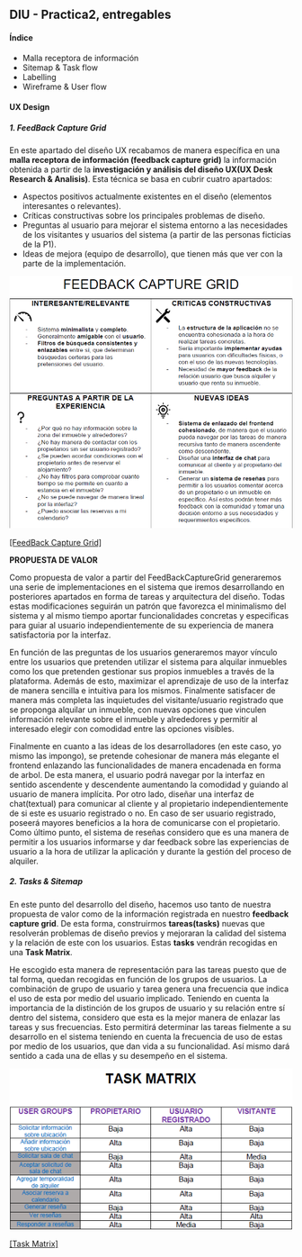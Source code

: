 ## DIU - Practica2, entregables

#### Índice
- Malla receptora de información
- Sitemap & Task flow
- Labelling
- Wireframe & User flow

#### UX Design
##### 1. FeedBack Capture Grid

  En este apartado del diseño UX recabamos de manera específica en una **malla receptora de información (feedback capture grid)** la información obtenida a partir de la **investigación y análisis del diseño UX(UX Desk Research & Analisis)**. Esta técnica se basa en cubrir cuatro apartados:

  - Aspectos positivos actualmente existentes en el diseño (elementos interesantes o relevantes).
  - Críticas constructivas sobre los principales problemas de diseño.
  - Preguntas al usuario para mejorar el sistema entorno a las necesidades de los visitantes y usuarios del sistema (a partir de las personas ficticias de la P1).
  - Ideas de mejora (equipo de desarrollo), que tienen más que ver con la parte de la implementación.

  ![Método UX](Herramientas/FeedBackCaptureGrid.png)

  [[FeedBack Capture Grid]](FeedBackCaptureGrid.pdf)

  **PROPUESTA DE VALOR**

  Como propuesta de valor a partir del FeedBackCaptureGrid generaremos una serie de implementaciones en el sistema que iremos desarrollando en posteriores apartados en forma de tareas y arquitectura del diseño. Todas estas modificaciones seguirán un patrón que favorezca el minimalismo del sistema y al mismo tiempo aportar funcionalidades concretas y especificas para guiar al usuario independientemente de su experiencia de manera satisfactoria por la interfaz.

  En función de las preguntas de los usuarios generaremos mayor vínculo entre los usuarios que pretenden utilizar el sistema para alquilar inmuebles como los que pretenden gestionar sus propios inmuebles a través de la plataforma. Además de esto, maximizar el aprendizaje de uso de la interfaz de manera sencilla e intuitiva para los mismos. Finalmente satisfacer de manera más completa las inquietudes del visitante/usuario registrado que se proponga alquilar un inmueble, con nuevas opciones que vinculen información relevante sobre el inmueble y alrededores y permitir al interesado elegir con comodidad entre las opciones visibles.

  Finalmente en cuanto a las ideas de los desarrolladores (en este caso, yo mismo las impongo), se pretende cohesionar de manera más elegante el frontend enlazando las funcionalidades de manera encadenada en forma de arbol. De esta manera, el usuario podrá navegar por la interfaz en sentido ascendente y descendente aumentando la comodidad y guiando al usuario de manera implícita. Por otro lado, diseñar una interfaz de chat(textual) para comunicar al cliente y al propietario independientemente de si este es usuario registrado o no. En caso de ser usuario registrado, poseerá mayores beneficios a la hora de comunicarse con el propietario. Como último punto, el sistema de reseñas considero que es una manera de permitir a los usuarios informarse y dar feedback sobre las experiencias de usuario a la hora de utilizar la aplicación y durante la gestión del proceso de alquiler.

##### 2. Tasks & Sitemap
  En este punto del desarrollo del diseño, hacemos uso tanto de nuestra propuesta de valor como de la información registrada en nuestro **feedback capture grid**. De esta forma, construirmos **tareas(tasks)** nuevas que resolverán problemas de diseño previos y mejoraran la calidad del sistema y la relación de este con los usuarios. Estas **tasks** vendrán recogidas en una **Task Matrix**.

  He escogido esta manera de representación para las tareas puesto que de tal forma, quedan recogidas en función de los grupos de usuarios. La combinación de grupo de usuario y tarea genera una frecuencia que indica el uso de esta por medio del usuario implicado. Teniendo en cuenta la importancia de la distinción de los grupos de usuario y su relación entre sí dentro del sistema, considero que esta es la mejor manera de enlazar las tareas y sus frecuencias. Esto permitirá determinar las tareas fielmente a su desarrollo en el sistema teniendo en cuenta la frecuencia de uso de estas por medio de los usuarios, que dan vida a su funcionalidad. Así mismo dará sentido a cada una de ellas y su desempeño en el sistema.

  ![Método UX](Herramientas/TaskMatrix.png)

  [[Task Matrix]](TaskMatrix.pdf)
